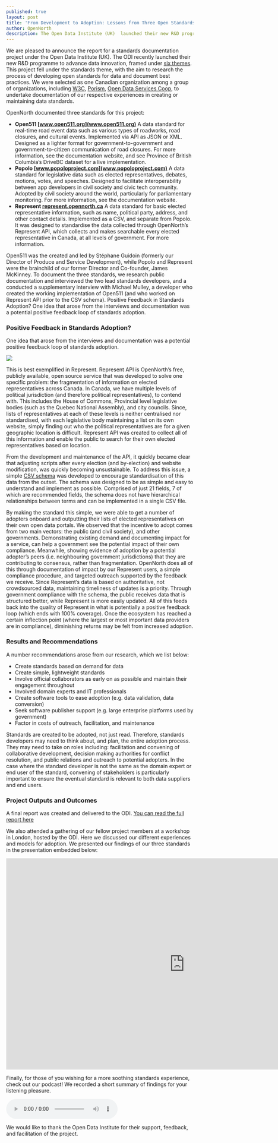 ```yaml
---
published: true
layout: post
title: 'From Development to Adoption: Lessons from Three Open Standards'
author: OpenNorth
description: The Open Data Institute (UK)  launched their new R&D programme to advance data innovation, framed under six themes. We were selected as one Canadian organization among a group of organizations, including W3C, Porism, Open Data Services Coop, to undertake documentation of our respective experiences in creating or maintaining data standards.
---
```

We are pleased to announce the report for a standards documentation project under the Open Data Institute (UK). The ODI recently launched their new R&D programme to advance data innovation, framed under [six themes](https://theodi.org/news/odi-secures-6m-to-advance-data-innovation). This project fell under the standards theme, with the aim to research the process of developing open standards for data and document best practices. We were selected as one Canadian organization among a group of organizations, including [W3C](https://www.w3.org/), [Porism](https://porism.com/), [Open Data Services Coop](http://opendataservices.coop/), to undertake documentation of our respective experiences in creating or maintaining data standards.

OpenNorth documented three standards for this project:

- **Open511 [www.open511.org](www.open511.org)**
A data standard for real-time road event data such as various types of roadworks, road closures, and cultural events. Implemented via API as JSON or XML. Designed as a lighter format for government-to-government and government-to-citizen communication of road closures. For more information, see the documentation website, and see Province of British Columbia’s DriveBC dataset for a live implementation.
- **Popolo [www.popoloproject.com](www.popoloproject.com)**
A data standard for legislative data such as elected representatives, debates, motions, votes, and speeches. Designed to facilitate interoperability between app developers in civil society and civic tech community. Adopted by civil society around the world, particularly for parliamentary monitoring. For more information, see the documentation website.
- **Represent [represent.opennorth.ca](represent.opennorth.ca)**
A data standard for basic elected representative information, such as name, political party, address, and other contact details. Implemented as a CSV, and separate from Popolo. It was designed to standardise the data collected through OpenNorth’s Represent API, which collects and makes searchable every elected representative in Canada, at all levels of government. For more information.


Open511 was the created and led by Stéphane Guidoin (formerly our Director of Produce and Service Development), while Popolo and Represent were the brainchild of our former Director and Co-founder, James McKinney. To document the three standards, we research public documentation and interviewed the two lead standards developers, and a conducted a supplementary interview with Michael Mulley, a developer who created the working implementation of Open511 (and who worked on Represent API prior to the CSV schema).
Positive Feedback in Standards Adoption?
One idea that arose from the interviews and documentation was a potential positive feedback loop of standards adoption.

### Positive Feedback in Standards Adoption?

One idea that arose from the interviews and documentation was a potential positive feedback loop of standards adoption.

<img src="https://s3.amazonaws.com/public.citizenbudget.com/uploads/custom/opennorth/Standards%20Adoption%20Graph.png">

This is best exemplified in Represent. Represent API is OpenNorth’s free, publicly available, open source service that was developed to solve one specific problem: the fragmentation of information on elected representatives across Canada. In Canada, we have multiple levels of political jurisdiction (and therefore political representatives), to contend with. This includes the House of Commons, Provincial level legislative bodies (such as the Quebec National Assembly), and city councils. Since, lists of representatives at each of these levels is neither centralised nor standardised, with each legislative body maintaining a list on its own website, simply finding out who the political representatives are for a given geographic location is difficult. Represent API was created to collect all of this information and enable the public to search for their own elected representatives based on location.

From the development and maintenance of the API, it quickly became clear that adjusting scripts after every election (and by-election) and website modification, was quickly becoming unsustainable. To address this issue, a simple [CSV schema](https://represent.opennorth.ca/government/) was developed to encourage standardisation of this data from the outset. The schema was designed to be as simple and easy to understand and implement as possible. Comprised of just 21 fields, 7 of which are recommended fields, the schema does not have hierarchical relationships between terms and can be implemented in a single CSV file.

By making the standard this simple, we were able to get a number of adopters onboard and outputting their lists of elected representatives on their own open data portals. We observed that the incentive to adopt comes from two main vectors: the public (and civil society), and other governments. Demonstrating existing demand and documenting impact for a service, can help a government see the potential impact of their own compliance. Meanwhile, showing evidence of adoption by a potential adopter’s peers (i.e. neighbouring government jurisdictions) that they are contributing to consensus, rather than fragmentation. OpenNorth does all of this through documentation of impact by our Represent users, a simple compliance procedure, and targeted outreach supported by the feedback we receive. Since Represent’s data is based on authoritative, not crowdsourced data, maintaining timeliness of updates is a priority. Through government compliance with the schema, the public receives data that is structured better, while Represent is more easily updated. All of this feeds back into the quality of Represent in what is potentially a positive feedback loop (which ends with 100% coverage). Once the ecosystem has reached a certain inflection point (where the largest or most important data providers are in compliance), diminishing returns may be felt from increased adoption.

### Results and Recommendations

A number recommendations arose from our research, which we list below:

- Create standards based on demand for data
- Create simple, lightweight standards
- Involve official collaborators as early on as possible and maintain their engagement throughout
- Involved domain experts and IT professionals
- Create software tools to ease adoption (e.g. data validation, data conversion)
- Seek software publisher support (e.g. large enterprise platforms used by government)
- Factor in costs of outreach, facilitation, and maintenance


Standards are created to be adopted, not just read. Therefore, standards developers may need to think about, and plan, the entire adoption process. They may need to take on roles including: facilitation and convening of collaborative development, decision making authorities for conflict resolution, and public relations and outreach to potential adopters. In the case where the standard developer is not the same as the domain expert or end user of the standard, convening of stakeholders is particularly important to ensure the eventual standard is relevant to both data suppliers and end users.

### Project Outputs and Outcomes

A final report was created and delivered to the ODI. [You can read the full report here](https://drive.google.com/file/d/1MnuQKJ3N_V7y4ZCJi8uPfNJWY1iGuGYD/view)

We also attended a gathering of our fellow project members at a workshop in London, hosted by the ODI. Here we discussed our different experiences and models for adoption. We presented our findings of our three standards in the presentation embedded below:

<iframe src="https://docs.google.com/presentation/d/e/2PACX-1vRRzl6yELnSbsh1y2eABfkrxuXF5nEl-FkS-woWZ4wSUsnwobc7RTuEmUu-gn6ILE2OsuAu0V79q7kF/embed?start=false&loop=false&delayms=3000" frameborder="0" width="960" height="569" allowfullscreen="true" mozallowfullscreen="true" webkitallowfullscreen="true"></iframe>

Finally, for those of you wishing for a more soothing standards experience, check out our podcast! We recorded a short summary of findings for your listening pleasure.

<audio controls>
  <source src="https://s3.amazonaws.com/public.citizenbudget.com/uploads/custom/opennorth/OpenNorth%20podcast.mp3" type="audio/mpeg">
  TEST
</audio>

We would like to thank the Open Data Institute for their support, feedback, and facilitation of the project.
